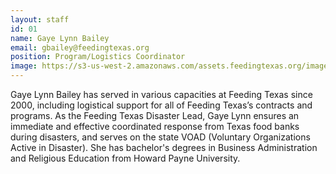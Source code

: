 ```yaml
---
layout: staff
id: 01
name: Gaye Lynn Bailey
email: gbailey@feedingtexas.org
position: Program/Logistics Coordinator
image: https://s3-us-west-2.amazonaws.com/assets.feedingtexas.org/images/staff/gaye-lynn-bailey.JPG
---
```

Gaye Lynn Bailey has served in various capacities at Feeding Texas since 2000, including logistical support for all of Feeding Texas’s contracts and programs. As the Feeding Texas Disaster Lead, Gaye Lynn ensures an immediate and effective coordinated response from Texas food banks during disasters, and serves on the state VOAD (Voluntary Organizations Active in Disaster). She has bachelor's degrees in Business Administration and Religious Education from Howard Payne University.
